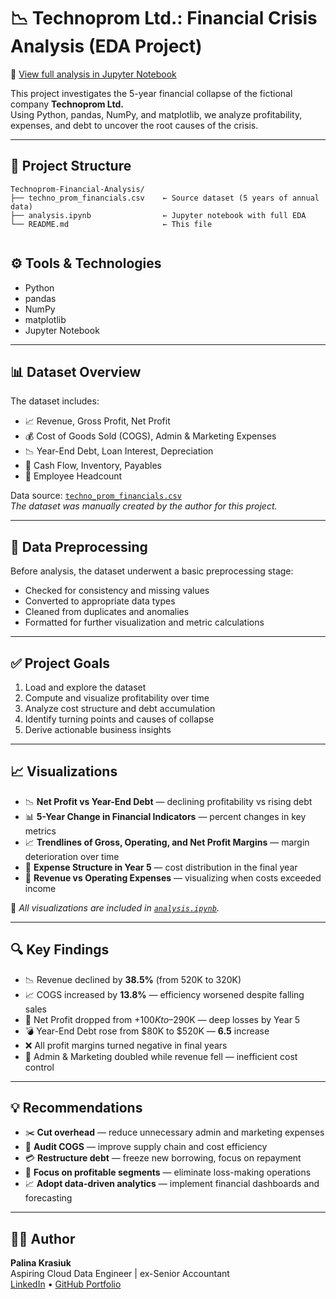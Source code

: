 # 📉 Technoprom Ltd.: Financial Crisis Analysis (EDA Project)

📄 [View full analysis in Jupyter Notebook](https://github.com/CloudDataPalina/Technoprom-Financial-Analysis/blob/main/analysis.ipynb)

This project investigates the 5-year financial collapse of the fictional company **Technoprom Ltd.**  
Using Python, pandas, NumPy, and matplotlib, we analyze profitability, expenses, and debt to uncover the root causes of the crisis.


---

## 📁 Project Structure

```
Technoprom-Financial-Analysis/
├── techno_prom_financials.csv    ← Source dataset (5 years of annual data)
├── analysis.ipynb                ← Jupyter notebook with full EDA
└── README.md                     ← This file


```

## ⚙️ Tools & Technologies

- Python  
- pandas  
- NumPy  
- matplotlib  
- Jupyter Notebook  

---

## 📊 Dataset Overview

The dataset includes:
- 📈 Revenue, Gross Profit, Net Profit
- 💰 Cost of Goods Sold (COGS), Admin & Marketing Expenses
- 📉 Year-End Debt, Loan Interest, Depreciation
- 🧾 Cash Flow, Inventory, Payables
- 👥 Employee Headcount

Data source: [`techno_prom_financials.csv`](techno_prom_financials.csv)  
*The dataset was manually created by the author for this project.*

---

## 📂 Data Preprocessing

Before analysis, the dataset underwent a basic preprocessing stage:
- Checked for consistency and missing values
- Converted to appropriate data types
- Cleaned from duplicates and anomalies
- Formatted for further visualization and metric calculations

---

## ✅ Project Goals

1. Load and explore the dataset  
2. Compute and visualize profitability over time  
3. Analyze cost structure and debt accumulation  
4. Identify turning points and causes of collapse  
5. Derive actionable business insights

---

## 📈 Visualizations

- 📉 **Net Profit vs Year-End Debt** — declining profitability vs rising debt  
- 📊 **5-Year Change in Financial Indicators** — percent changes in key metrics  
- 📈 **Trendlines of Gross, Operating, and Net Profit Margins** — margin deterioration over time  
- 🥧 **Expense Structure in Year 5** — cost distribution in the final year  
- 🔻 **Revenue vs Operating Expenses** — visualizing when costs exceeded income  

📌 *All visualizations are included in [`analysis.ipynb`](analysis.ipynb).*

---

## 🔍 Key Findings

- 📉 Revenue declined by **38.5%** (from 520K to 320K)  
- 📈 COGS increased by **13.8%** — efficiency worsened despite falling sales  
- 🔻 Net Profit dropped from +$100K to –$290K — deep losses by Year 5  
- 💣 Year-End Debt rose from $80K to $520K — **6.5** increase  
- ❌ All profit margins turned negative in final years  
- 💸 Admin & Marketing doubled while revenue fell — inefficient cost control

---

## 💡 Recommendations

- ✂️ **Cut overhead** — reduce unnecessary admin and marketing expenses  
- 🔧 **Audit COGS** — improve supply chain and cost efficiency  
- 💳 **Restructure debt** — freeze new borrowing, focus on repayment  
- 📌 **Focus on profitable segments** — eliminate loss-making operations  
- 📈 **Adopt data-driven analytics** — implement financial dashboards and forecasting

---

## 👩‍💻 Author

**Palina Krasiuk**  
Aspiring Cloud Data Engineer | ex-Senior Accountant  
[LinkedIn](https://www.linkedin.com/in/palina-krasiuk-954404372/) • [GitHub Portfolio](https://github.com/CloudDataPalina)
